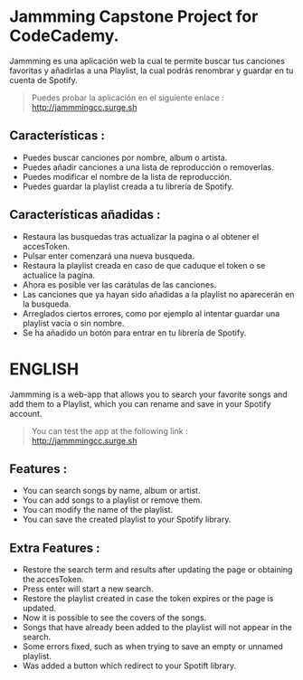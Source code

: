 # Jammming Capstone Project for CodeCademy.

Jammming es una aplicación web la cual te permite buscar tus canciones favoritas y añadirlas a una Playlist, la cual podrás renombrar y guardar en tu cuenta de Spotify.
> Puedes probar la aplicación en el siguiente enlace : http://jammmingcc.surge.sh

## Características :
- Puedes buscar canciones por nombre, album o artista.
- Puedes añadir canciones a una lista de reproducción o removerlas.
- Puedes modificar el nombre de la lista de reproducción.
- Puedes guardar la playlist creada a tu librería de Spotify.
## Características añadidas :
- Restaura las busquedas tras actualizar la pagina o al obtener el accesToken.
- Pulsar enter comenzará una nueva busqueda.
- Restaura la playlist creada en caso de que caduque el token o se actualice la pagina.
- Ahora es posible ver las carátulas de las canciones.
- Las canciones que ya hayan sido añadidas a la playlist no aparecerán en la busqueda.
- Arreglados ciertos errores, como por ejemplo al intentar guardar una playlist vacía o sin nombre.
- Se ha añadido un botón para entrar en tu librería de Spotify.

# ENGLISH
Jammming is a web-app that allows you to search your favorite songs and add them to a Playlist, which you can rename and save in your Spotify account.
> You can test the app at the following link : http://jammmingcc.surge.sh


## Features :
- You can search songs by name, album or artist.
- You can add songs to a playlist or remove them.
- You can modify the name of the playlist.
- You can save the created playlist to your Spotify library.

## Extra Features :
- Restore the search term and results after updating the page or obtaining the accesToken.
- Press enter will start a new search.
- Restore the playlist created in case the token expires or the page is updated.
- Now it is possible to see the covers of the songs.
- Songs that have already been added to the playlist will not appear in the search.
- Some errors fixed, such as when trying to save an empty or unnamed playlist.
- Was added a button which redirect to your Spotift library.
